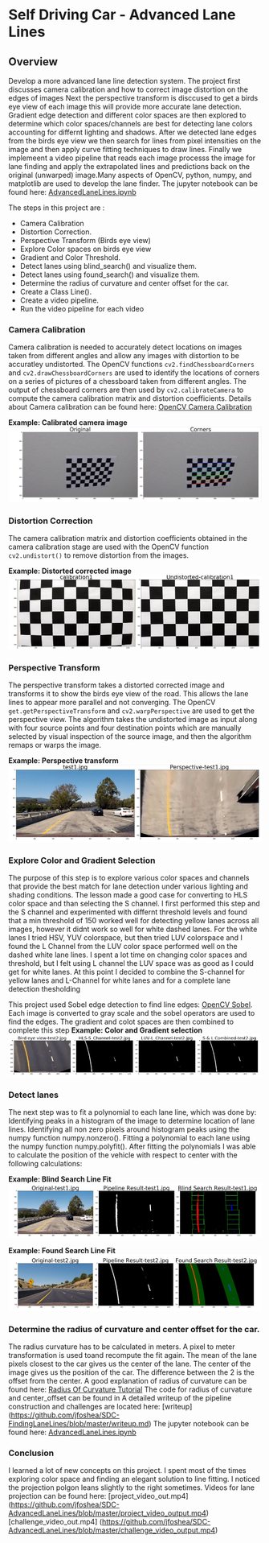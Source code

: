 # Self Driving Car - Advanced Lane Lines 

## Overview
Develop a more advanced lane line detection system. The project first discusses camera calibration and how to correct image distortion on the edges of images Next the perspective transform is disccused to get a birds eye view of each image this will provide more accurate lane detection. Gradient edge detection and different color spaces are then explored to determine which color spaces/channels are best for detecting lane colors accounting for differnt lighting and shadows. After we detected lane edges from the birds eye view we then search for lines from pixel intensities on the image and then apply curve fitting techniques to draw lines. Finally we implemeent a video pipeline that reads each image processs the image for lane finding and apply the extrapolated lines and predictions back on the original (unwarped) image.Many aspects of OpenCV, python, numpy, and matplotlib are used to develop the lane finder. The jupyter notebook can be found here: 
[AdvancedLaneLines.ipynb](https://github.com/jfoshea/AdvancedLaneLines/blob/master/AdvancedLaneLines.ipynb)

The steps in this project are :
- Camera Calibration
- Distortion Correction.
- Perspective Transform (Birds eye view)
- Explore Color spaces on birds eye view
- Gradient and Color Threshold.
- Detect lanes using blind_search() and visualize them.
- Detect lanes using found_search() and visualize them.
- Determine the radius of curvature and center offset for the car.
- Create a Class Line().
- Create a video pipeline.
- Run the video pipeline for each video


### Camera Calibration
Camera calibration is needed to accurately detect locations on images taken from different angles and allow any images with distortion to be accuratley undistorted. The OpenCV functions `cv2.findChessboardCorners` and `cv2.drawChessboardCorners` are used to identify the locations of corners on a series of pictures of a chessboard taken from different angles.  The output of chessboard corners are then  used by `cv2.calibrateCamera` to compute the camera calibration matrix and distortion coefficients.
Details about Camera calibration can be found here: 
[OpenCV Camera Calibration](https://docs.opencv.org/2.4/doc/tutorials/calib3d/camera_calibration/camera_calibration.html)

**Example: Calibrated camera image**
![Alt text](writeup_images/original_and_calibrated_chessboard.JPG "Calibrated Camera Image")

### Distortion Correction 
The camera calibration matrix and distortion coefficients obtained in the camera calibration stage are used with the OpenCV function `cv2.undistort()` to remove distortion from the images.

**Example: Distorted corrected image** 
![Alt text](writeup_images/original_and_undistorted.JPG "Distorted Corrected Image")

### Perspective Transform 
The perspective transform takes a distorted corrected image and transforms it to show the birds eye view of the road. This allows the lane lines to appear more parallel and not converging. The OpenCV `get.getPerspectiveTransform` and `cv2.warpPerspective` are used to get the perspective view.  The algorithm takes the undistorted image as input along with four source points and four destination points which are manually selected by visual inspection of the source image, and then the algorithm remaps or warps the image.

**Example: Perspective transform** 
![Alt text](writeup_images/original_and_perspective.JPG "Perspective View Image")

### Explore Color and Gradient Selection 
The purpose of this step is to explore various color spaces and channels that provide the best match for lane detection under various lighting and shading conditions. 
The lesson made a good case for converting to HLS color space and than selecting the S channel.  I first performed this step and the S channel and experimented with differnt threshold levels and found that a min threshold of 150 worked well for detecting yellow lanes across all images, however it didnt work so well for white dashed lanes.  For the white lanes I tried HSV, YUV colorspace, but then tried LUV colorspace and I found the L Channel from the LUV color space performed well on the dashed white lane lines. I spent a lot time on changing color spaces and threshold, but I felt using L channel the LUV space was as good as I could get for white lanes. At this point I decided to combine the S-channel for yellow lanes and L-Channel for white lanes and for a complete lane detection thesholding

This project used Sobel edge detection to find line edges: [OpenCV Sobel]( https://docs.opencv.org/2.4/doc/tutorials/imgproc/imgtrans/sobel_derivatives/sobel_derivatives.html). Each image is converted to gray scale and the sobel operators are used to find the edges. The gradient and colot spaces are then combined to complete this step
**Example: Color and Gradient selection**
![Alt text](writeup_images/color_and_gradient.JPG "Color and Gradient Image")


### Detect lanes

The next step was to fit a polynomial to each lane line, which was done by:
Identifying peaks in a histogram of the image to determine location of lane lines.
Identifying all non zero pixels around histogram peaks using the numpy function numpy.nonzero().
Fitting a polynomial to each lane using the numpy function numpy.polyfit().
After fitting the polynomials I was able to calculate the position of the vehicle with respect to center with the following calculations:

**Example: Blind Search Line Fit**
![Alt text](writeup_images/blind_search_line_fitting.JPG "Blind Search Line Fit")

**Example: Found Search Line Fit**
![Alt text](writeup_images/found_search_line_fitting.JPG "Found Search Line Fit")

### Determine the radius of curvature and center offset for the car.

The radius curvature has to be calculated in meters. A pixel to meter transformation is used toand recompute the fit again. The mean of the lane pixels closest to the car gives us the center of the lane. The center of the image gives us the position of the car. The difference between the 2 is the offset from the center.
A good explanation of radius of curvature can be found here: [Radius Of Curvature Tutorial]( https://www.intmath.com/applications-differentiation/8-radius-curvature.php)
The code for radius of curvature and center_offset can be found in 
A detailed writeup of the pipeline construction and challenges are located here: 
[writeup] (https://github.com/jfoshea/SDC-FindingLaneLines/blob/master/writeup.md)
The jupyter notebook can be found here:
[AdvancedLaneLines.ipynb](https://github.com/jfoshea/AdvancedLaneLines/blob/master/AdvancedLaneLines.ipynb)

### Conclusion
I learned a lot of new concepts on this project. I spent most of the times exploring color space and finding an elegant solution to line fitting. I noticed the projection polgon leans slightly to the right sometimes. Videos for lane projection can be found here:
[project_video_out.mp4] (https://github.com/jfoshea/SDC-AdvancedLaneLines/blob/master/project_video_output.mp4)
[challenge_video_out.mp4] (https://github.com/jfoshea/SDC-AdvancedLaneLines/blob/master/challenge_video_output.mp4)


